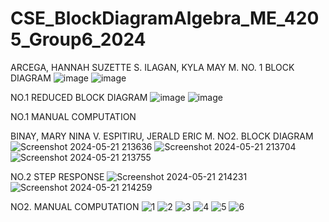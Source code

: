 # CSE_BlockDiagramAlgebra_ME_4205_Group6_2024
ARCEGA, HANNAH SUZETTE S.
ILAGAN, KYLA MAY M.
NO. 1 BLOCK DIAGRAM
![image](https://github.com/hannahsuzette/CSE_BlockDiagramAlgebra_ME_4205_Group6_2024/assets/91923863/ddbe0b74-1058-4730-b52a-a0e5f6647b4b)
![image](https://github.com/hannahsuzette/CSE_BlockDiagramAlgebra_ME_4205_Group6_2024/assets/91923863/35a427af-4adf-49f9-a2aa-113864563a1e)

NO.1 REDUCED BLOCK DIAGRAM
![image](https://github.com/hannahsuzette/CSE_BlockDiagramAlgebra_ME_4205_Group6_2024/assets/91923863/c1b8d84d-cde1-4ba6-82c1-d6ed9bb6f5db)
![image](https://github.com/hannahsuzette/CSE_BlockDiagramAlgebra_ME_4205_Group6_2024/assets/91923863/6560e424-de15-4bfc-97c5-c78e489c4b81)

NO.1 MANUAL COMPUTATION

BINAY, MARY NINA V.
ESPITIRU, JERALD ERIC M.
NO2. BLOCK DIAGRAM
![Screenshot 2024-05-21 213636](https://github.com/hannahsuzette/CSE_BlockDiagramAlgebra_ME_4205_Group6_2024/assets/159043076/449cdfe8-199d-487f-aca2-8da550b9ca9e)
![Screenshot 2024-05-21 213704](https://github.com/hannahsuzette/CSE_BlockDiagramAlgebra_ME_4205_Group6_2024/assets/159043076/39e885cf-057c-486f-ab63-5748310462c6)
![Screenshot 2024-05-21 213755](https://github.com/hannahsuzette/CSE_BlockDiagramAlgebra_ME_4205_Group6_2024/assets/159043076/e80ddf4e-db18-4766-83f4-3b2af0bbd1b8)

NO.2 STEP RESPONSE
![Screenshot 2024-05-21 214231](https://github.com/hannahsuzette/CSE_BlockDiagramAlgebra_ME_4205_Group6_2024/assets/159043076/10df8024-2adc-4c35-8541-9d4008e690f4)
![Screenshot 2024-05-21 214259](https://github.com/hannahsuzette/CSE_BlockDiagramAlgebra_ME_4205_Group6_2024/assets/159043076/78c0b61a-70c6-4773-b159-4628b7daa669)

NO2. MANUAL COMPUTATION
![1](https://github.com/hannahsuzette/CSE_BlockDiagramAlgebra_ME_4205_Group6_2024/assets/159043076/a2812c18-b480-4e59-b199-8f9185567c39)
![2](https://github.com/hannahsuzette/CSE_BlockDiagramAlgebra_ME_4205_Group6_2024/assets/159043076/ea97a859-d033-4591-b006-5d46671d1469)
![3](https://github.com/hannahsuzette/CSE_BlockDiagramAlgebra_ME_4205_Group6_2024/assets/159043076/b69eba38-284f-44b5-a8ca-fabc6b60343f)
![4](https://github.com/hannahsuzette/CSE_BlockDiagramAlgebra_ME_4205_Group6_2024/assets/159043076/a4ee1d0e-b0dd-475e-88ef-15bd73384917)
![5](https://github.com/hannahsuzette/CSE_BlockDiagramAlgebra_ME_4205_Group6_2024/assets/159043076/7a3e863e-eac4-46fc-9366-9a6471ab418d)
![6](https://github.com/hannahsuzette/CSE_BlockDiagramAlgebra_ME_4205_Group6_2024/assets/159043076/c4863f95-235d-4e9b-9f36-92e0be063c1d)
